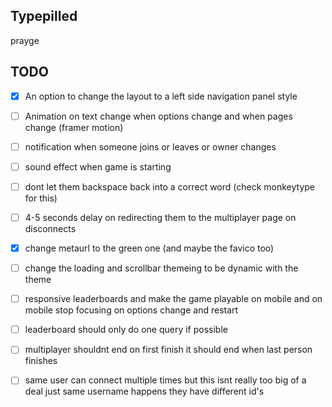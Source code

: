 ## Typepilled

prayge

## TODO
- [x] An option to change the layout to a left side navigation panel style

- [ ] Animation on text change when options change and when pages change (framer motion)

- [ ] notification when someone joins or leaves or owner changes

- [ ] sound effect when game is starting

- [ ] dont let them backspace back into a correct word (check monkeytype for this)

- [ ] 4-5 seconds delay on redirecting them to the multiplayer page on disconnects

- [x] change metaurl to the green one (and maybe the favico too)

- [ ] change the loading and scrollbar themeing to be dynamic with the theme

- [ ] responsive leaderboards and make the game playable on mobile and on mobile stop focusing on options change and restart

- [ ] leaderboard should only do one query if possible

- [ ] multiplayer shouldnt end on first finish it should end when last person finishes

- [ ] same user can connect multiple times but this isnt really too big of a deal just same username happens they have different id's



